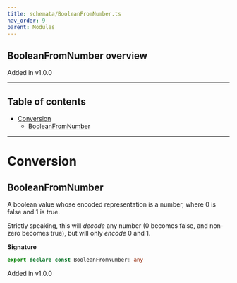 ```yaml
---
title: schemata/BooleanFromNumber.ts
nav_order: 9
parent: Modules
---
```


## BooleanFromNumber overview

Added in v1.0.0

---

<h2 class="text-delta">Table of contents</h2>

- [Conversion](#conversion)
  - [BooleanFromNumber](#booleanfromnumber)

---

# Conversion

## BooleanFromNumber

A boolean value whose encoded representation is a number, where 0 is false and 1 is true.

Strictly speaking, this will _decode_ any number (0 becomes false, and non-zero becomes
true), but will only _encode_ 0 and 1.

**Signature**

```ts
export declare const BooleanFromNumber: any
```

Added in v1.0.0
